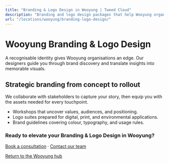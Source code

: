 ```yaml
---
title: "Branding & Logo Design in Wooyung | Tweed Cloud"
description: "Branding and logo design packages that help Wooyung organisations stand out."
url: "/locations/wooyung/branding-logo-design/"
---
```


# Wooyung Branding & Logo Design

A recognisable identity gives Wooyung organisations an edge. Our designers guide you through brand discovery and translate insights into memorable visuals.

## Strategic branding from concept to rollout

We collaborate with stakeholders to capture your story, then equip you with the assets needed for every touchpoint.

- Workshops that uncover values, audiences, and positioning.
- Logo suites prepared for digital, print, and environmental applications.
- Brand guidelines covering colour, typography, and usage rules.

### Ready to elevate your Branding & Logo Design in Wooyung?

[Book a consultation](/consultation/) · [Contact our team](/contact/)

[Return to the Wooyung hub](/locations/wooyung/)
